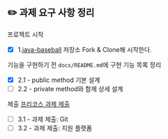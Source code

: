 ## ✏️ 과제 요구 사항 정리

프로젝트 시작
- [x] 1.[java-baseball](https://github.com/woowacourse-precourse/java-baseball) 저장소 Fork & Clone해 시작한다.

기능을 구현하기 전 `docs/README.md`에 구현 기능 목록 정리
- [x] 2.1 - public method 기본 설계
- [ ] 2.2 - private method와 함께 상세 설계

제출 [프리코스 과제 제출](https://github.com/woowacourse/woowacourse-docs/tree/master/precourse)
- [ ] 3.1 - 과제 제출: Git
- [ ] 3.2 - 과제 제출: 지원 플랫폼